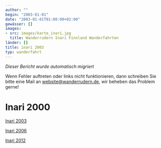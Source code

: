 ```yaml
---
author: ""
begin: "2003-01-01"
date: "2003-01-01T01:00:00+02:00"
gewässer: []
images:
- src: images/karte_inari.jpg
  title: Wanderrudern Inari Finnland Wanderfahrten
länder: []
title: inari 2003
typ: wanderfahrt
---
```



*Dieser Bericht wurde automatisch migriert*

Wenn Fehler auftreten oder links nicht funktionieren, dann schreiben Sie bitte eine Mail an website@wanderrudern.de, wir beheben das Problem gerne!



# Inari 2000


[Inari 2003](/berichte/2003/inari03)

[Inari 2006](/berichte/2006/inari06)

[Inari 2012](/berichte/2012/finnland_inari_2012)